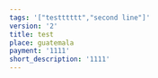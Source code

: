 ```yaml
---
tags: '["testttttt","second line"]'
version: '2'
title: test
place: guatemala
payment: '1111'
short_description: '1111'
---
```


